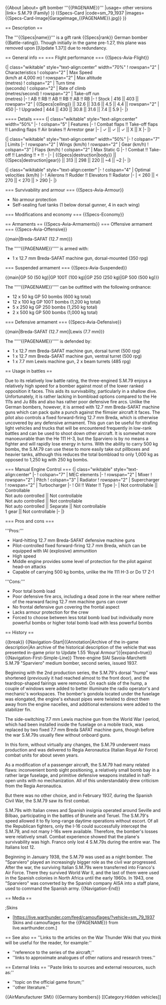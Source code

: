 {{About
|about= gift bomber '''{{PAGENAME}}'''
|usage= other versions
|link= S.M.79 (Family)
}}
{{Specs-Card
|code=sm_79_1937
|images={{Specs-Card-Image|GarageImage_{{PAGENAME}}.jpg}}
}}

== Description ==
<!-- ''In the description, the first part should be about the history of and the creation and combat usage of the aircraft, as well as its key features. In the second part, tell the reader about the aircraft in the game. Insert a screenshot of the vehicle, so that if the novice player does not remember the vehicle by name, he will immediately understand what kind of vehicle the article is talking about.'' -->
The '''{{Specs|name}}''' is a gift rank {{Specs|rank}} German bomber {{Battle-rating}}. Though initially in the game pre-1.27, this plane was removed upon [[Update 1.37]] due to redundancy.

== General info ==
=== Flight performance ===
{{Specs-Avia-Flight}}
<!-- ''Describe how the aircraft behaves in the air. Speed, manoeuvrability, acceleration and allowable loads - these are the most important characteristics of the vehicle.'' -->

{| class="wikitable" style="text-align:center" width="70%"
! rowspan="2" | Characteristics
! colspan="2" | Max Speed<br>(km/h at 4,000 m)
! rowspan="2" | Max altitude<br>(metres)
! colspan="2" | Turn time<br>(seconds)
! colspan="2" | Rate of climb<br>(metres/second)
! rowspan="2" | Take-off run<br>(metres)
|-
! AB !! RB !! AB !! RB !! AB !! RB
|-
! Stock
| 416 || 403 || rowspan="2" | {{Specs|ceiling}} || 32.6 || 33.6 || 4.5 || 4.4 || rowspan="2" | 450
|-
! Upgraded
| 444 || 430 || 30.8 || 31.6 || 7.4 || 5.9
|-
|}

==== Details ====
{| class="wikitable" style="text-align:center" width="50%"
|-
! colspan="5" | Features
|-
! Combat flaps !! Take-off flaps !! Landing flaps !! Air brakes !! Arrestor gear
|-
| ✓ || ✓ || ✓ || X || X     <!-- ✓ -->
|-
|}

{| class="wikitable" style="text-align:center" width="50%"
|-
! colspan="7" | Limits
|-
! rowspan="2" | Wings (km/h)
! rowspan="2" | Gear (km/h)
! colspan="3" | Flaps (km/h)
! colspan="2" | Max Static G
|-
! Combat !! Take-off !! Landing !! + !! -
|-
| {{Specs|destruction|body}} || {{Specs|destruction|gear}} || 313 || 298 || 220 || ~4 || ~2
|-
|}

{| class="wikitable" style="text-align:center"
|-
! colspan="4" | Optimal velocities (km/h)
|-
! Ailerons !! Rudder !! Elevators !! Radiator
|-
| < 260 || < 270 || < 270 || > 290
|-
|}

=== Survivability and armour ===
{{Specs-Avia-Armour}}
<!-- ''Examine the survivability of the aircraft. Note how vulnerable the structure is and how secure the pilot is, whether the fuel tanks are armoured, etc. Describe the armour, if there is any, and also mention the vulnerability of other critical aircraft systems.'' -->

* No armour protection
* Self-sealing fuel tanks (1 below dorsal gunner, 4 in each wing)

=== Modifications and economy ===
{{Specs-Economy}}

== Armaments ==
{{Specs-Avia-Armaments}}
=== Offensive armament ===
{{Specs-Avia-Offensive}}
<!-- ''Describe the offensive armament of the aircraft, if any. Describe how effective the cannons and machine guns are in a battle, and also what belts or drums are better to use. If there is no offensive weaponry, delete this subsection.'' -->
{{main|Breda-SAFAT (12.7 mm)}}

The '''''{{PAGENAME}}''''' is armed with:

* 1 x 12.7 mm Breda-SAFAT machine gun, dorsal-mounted (350 rpg)

=== Suspended armament ===
{{Specs-Avia-Suspended}}
<!-- ''Describe the aircraft's suspended armament: additional cannons under the wings, bombs, rockets and torpedoes. This section is especially important for bombers and attackers. If there is no suspended weaponry remove this subsection.'' -->
{{main|GP 50 (50 kg)|GP 100T (100 kg)|GP 250 (250 kg)|GP 500 (500 kg)}}

The '''''{{PAGENAME}}''''' can be outfitted with the following ordnance:

* 12 x 50 kg GP 50 bombs (600 kg total)
* 12 x 100 kg GP 100T bombs (1,200 kg total)
* 5 x 250 kg GP 250 bombs (1,250 kg total)
* 2 x 500 kg GP 500 bombs (1,000 kg total)

=== Defensive armament ===
{{Specs-Avia-Defensive}}
<!-- ''Defensive armament with turret machine guns or cannons, crewed by gunners. Examine the number of gunners and what belts or drums are better to use. If defensive weaponry is not available, remove this subsection.'' -->
{{main|Breda-SAFAT (12.7 mm)|Lewis (7.7 mm)}}

The '''''{{PAGENAME}}''''' is defended by:

* 1 x 12.7 mm Breda-SAFAT machine gun, dorsal turret (500 rpg)
* 1 x 12.7 mm Breda-SAFAT machine gun, ventral turret (500 rpg)
* 1 x 7.7 mm Lewis machine gun, 2 x beam turrets (485 rpg)

== Usage in battles ==
<!-- ''Describe the tactics of playing in the aircraft, the features of using aircraft in a team and advice on tactics. Refrain from creating a "guide" - do not impose a single point of view, but instead, give the reader food for thought. Examine the most dangerous enemies and give recommendations on fighting them. If necessary, note the specifics of the game in different modes (AB, RB, SB).'' -->

Due to its relatively low battle rating, the three-engined S.M.79 enjoys a relatively high speed for a bomber against most of the lower ranked opposition it faces. This aids its survivability, particularly in a shallow dive. Unfortunately, it is rather lacking in bombload options compared to the He 111s and Ju 88s and also has rather poor defensive fire arcs. Unlike the German bombers, however, it is armed with 12.7 mm Breda-SAFAT machine guns which can pack quite a punch against the flimsier aircraft it faces. The pilot also controls a fixed forward-firing 12.7 mm Breda, which is otherwise uncovered by any defensive armament. This gun can be useful for strafing light vehicles and trucks that will be encountered frequently in low-rank battles and can be used to shoot down other aircraft. It is somewhat more manoeuvrable than the He 111 H-3, but the Sparviero is by no means a fighter and will rapidly lose energy in turns. With the ability to carry 500 kg bombs, the S.M.79 can use these to more easily take out pillboxes and heavier tanks, although this reduces the total bombload to only 1,000 kg as opposed to 1,250 kg with 250 kg bombs.

=== Manual Engine Control ===
{| class="wikitable" style="text-align:center"
|-
! colspan="7" | MEC elements
|-
! rowspan="2" | Mixer
! rowspan="2" | Pitch
! colspan="3" | Radiator
! rowspan="2" | Supercharger
! rowspan="2" | Turbocharger
|-
! Oil !! Water !! Type
|-
| Not controllable || Controllable<br>Not auto controlled || Not controllable<br>Not auto controlled || Not controllable<br>Not auto controlled || Separate || Not controllable<br>1 gear || Not controllable
|-
|}

=== Pros and cons ===
<!-- ''Summarise and briefly evaluate the vehicle in terms of its characteristics and combat effectiveness. Mark its pros and cons in the bulleted list. Try not to use more than 6 points for each of the characteristics. Avoid using categorical definitions such as "bad", "good" and the like - use substitutions with softer forms such as "inadequate" and "effective".'' -->

'''Pros:'''

* Hard-hitting 12.7 mm Breda-SAFAT defensive machine guns
* Pilot-controlled fixed forward-firing 12.7 mm Breda, which can be equipped with IAI (explosive) ammunition
* High speed
* Middle engine provides some level of protection for the pilot against head-on attacks
* Capable of carrying 500 kg bombs, unlike the He 111 H-3 or Do 17 Z-1

'''Cons:'''

* Poor total bomb load
* Poor defensive fire arcs, including a dead zone in the rear where neither of the rearward facing 12.7 mm machine guns can cover
* No frontal defensive gun covering the frontal aspect
* Lacks armour protection for the crew
* Forced to choose between less total bomb load but individually more powerful bombs or higher total bomb load with less powerful bombs

== History ==
<!-- ''Describe the history of the creation and combat usage of the aircraft in more detail than in the introduction. If the historical reference turns out to be too long, take it to a separate article, taking a link to the article about the vehicle and adding a block "/History" (example: <nowiki>https://wiki.warthunder.com/(Vehicle-name)/History</nowiki>) and add a link to it here using the <code>main</code> template. Be sure to reference text and sources by using <code><nowiki><ref></ref></nowiki></code>, as well as adding them at the end of the article with <code><nowiki><references /></nowiki></code>. This section may also include the vehicle's dev blog entry (if applicable) and the in-game encyclopedia description (under <code><nowiki>=== In-game description ===</nowiki></code>, also if applicable).'' -->

{{break}}
{{Navigation-Start|{{Annotation|Archive of the in-game description|An archive of the historical description of the vehicle that was presented in-game prior to Update 1.55 'Royal Armour'}}|expand=true}}
{{Navigation-First-Simple-Line}}
Three-engine SIAI Savoia-Marchetti S.M.79 "Sparviero" medium bomber, second series, issued 1937.

Beginning with the 2nd production series, the S.M.79's dorsal "hump" was shortened (previously it had reached almost to the front door), and the teardrop-shaped fairings were removed. On each side of the hump, a couple of windows were added to better illuminate the radio operator's and mechanic's workspaces. The bomber's gondola located under the fuselage was elongated, the engine's exhaust pipes were twisted to direct them away from the engine nacelles, and additional extensions were added to the stabilizer fin.

The side-switching 7.7 mm Lewis machine gun from the World War I period, which had been installed inside the fuselage on a mobile track, was replaced by two fixed 7.7 mm Breda SAFAT machine guns, though before the war S.M.79s usually flew without onboard guns.

In this form, without virtually any changes, the S.M.79 underwent mass production and was delivered to Regia Aeronautica (Italian Royal Air Force) combat units for about seven years.

As a modification of a passenger aircraft, the S.M.79 had many related flaws: inconvenient bomb sight positioning, a relatively small bomb bay in a rather large fuselage, and primitive defensive weapons installed in half-open units with no mechanization. All of this understandably drew criticism from the Regia Aeronautica.

But there was no other choice, and in February 1937, during the Spanish Civil War, the S.M.79 saw its first combat.

S.M.79s with Italian crews and Spanish insignia operated around Seville and Bilbao, participating in the battles of Brunete and Teruel. The S.M.79's speed allowed it to fly long-range daytime operations without escort. Of all the Republican fighters, only the I-16 could successfully intercept the S.M.79, and not many I-16s were available. Therefore, the bomber's losses were relatively small. Combat experience showed that the plane's survivability was high. Franco only lost 4 S.M.79s during the entire war. The Italians lost 12.

Beginning in January 1938, the S.M.79 was used as a night bomber. The "Sparviero" played an increasingly bigger role as the civil war progressed. After the war, the surviving Italian S.M.79s were transferred into Franco's Air Force. There they survived World War II, and the last of them were used in the Spanish colonies in North Africa until the early 1960s. In 1943, one "Sparviero" was converted by the Spanish company AISA into a staff plane, used to command the Spanish army.
{{Navigation-End}}

== Media ==
<!-- ''Excellent additions to the article would be video guides, screenshots from the game, and photos.'' -->

;Skins
* [https://live.warthunder.com/feed/camouflages/?vehicle=sm_79_1937 Skins and camouflages for the {{PAGENAME}} from live.warthunder.com.]

== See also ==
''Links to the articles on the War Thunder Wiki that you think will be useful for the reader, for example:''
* ''reference to the series of the aircraft;''
* ''links to approximate analogues of other nations and research trees.''

== External links ==
''Paste links to sources and external resources, such as:''
* ''topic on the official game forum;''
* ''other literature.''

{{AirManufacturer SM}}
{{Germany bombers}}
[[Category:Hidden vehicles]]